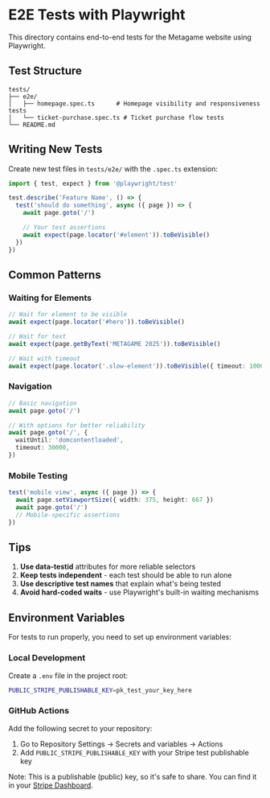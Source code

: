 # E2E Tests with Playwright

This directory contains end-to-end tests for the Metagame website using Playwright.

## Test Structure

```
tests/
├── e2e/
│   ├── homepage.spec.ts      # Homepage visibility and responsiveness tests
│   └── ticket-purchase.spec.ts # Ticket purchase flow tests
└── README.md
```

## Writing New Tests

Create new test files in `tests/e2e/` with the `.spec.ts` extension:

```typescript
import { test, expect } from '@playwright/test'

test.describe('Feature Name', () => {
  test('should do something', async ({ page }) => {
    await page.goto('/')

    // Your test assertions
    await expect(page.locator('#element')).toBeVisible()
  })
})
```

## Common Patterns

### Waiting for Elements

```typescript
// Wait for element to be visible
await expect(page.locator('#hero')).toBeVisible()

// Wait for text
await expect(page.getByText('METAGAME 2025')).toBeVisible()

// Wait with timeout
await expect(page.locator('.slow-element')).toBeVisible({ timeout: 10000 })
```

### Navigation

```typescript
// Basic navigation
await page.goto('/')

// With options for better reliability
await page.goto('/', {
  waitUntil: 'domcontentloaded',
  timeout: 30000,
})
```

### Mobile Testing

```typescript
test('mobile view', async ({ page }) => {
  await page.setViewportSize({ width: 375, height: 667 })
  await page.goto('/')
  // Mobile-specific assertions
})
```

## Tips

1. **Use data-testid** attributes for more reliable selectors
2. **Keep tests independent** - each test should be able to run alone
3. **Use descriptive test names** that explain what's being tested
4. **Avoid hard-coded waits** - use Playwright's built-in waiting mechanisms

## Environment Variables

For tests to run properly, you need to set up environment variables:

### Local Development

Create a `.env` file in the project root:

```bash
PUBLIC_STRIPE_PUBLISHABLE_KEY=pk_test_your_key_here
```

### GitHub Actions

Add the following secret to your repository:

1. Go to Repository Settings → Secrets and variables → Actions
2. Add `PUBLIC_STRIPE_PUBLISHABLE_KEY` with your Stripe test publishable key

Note: This is a publishable (public) key, so it's safe to share. You can find it in your [Stripe Dashboard](https://dashboard.stripe.com/test/apikeys).
